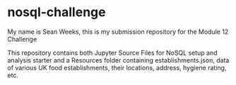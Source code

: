 # nosql-challenge

My name is Sean Weeks, this is my submission repository for the Module 12 Challenge

This repository contains both Jupyter Source Files for NoSQL setup and analysis starter and a Resources folder containing establishments.json, data of various UK food establishments, their locations, address, hygiene rating, etc.
